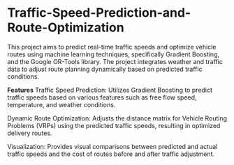 # Traffic-Speed-Prediction-and-Route-Optimization
This project aims to predict real-time traffic speeds and optimize vehicle routes using machine learning techniques, specifically Gradient Boosting, and the Google OR-Tools library. The project integrates weather and traffic data to adjust route planning dynamically based on predicted traffic conditions.

**Features**
Traffic Speed Prediction: Utilizes Gradient Boosting to predict traffic speeds based on various features such as free flow speed, temperature, and weather conditions.

Dynamic Route Optimization: Adjusts the distance matrix for Vehicle Routing Problems (VRPs) using the predicted traffic speeds, resulting in optimized delivery routes.

Visualization: Provides visual comparisons between predicted and actual traffic speeds and the cost of routes before and after traffic adjustment.
